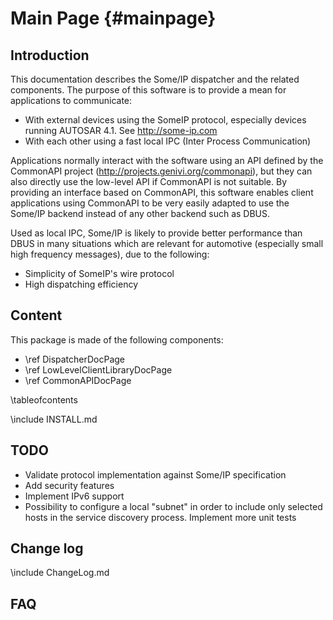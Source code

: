 Main Page                         {#mainpage}
============

Introduction
------------

This documentation describes the Some/IP dispatcher and the related components.
The purpose of this software is to provide a mean for applications to communicate:
- With external devices using the SomeIP protocol, especially devices running AUTOSAR 4.1. See http://some-ip.com
- With each other using a fast local IPC (Inter Process Communication)


Applications normally interact with the software using an API defined by the CommonAPI project (http://projects.genivi.org/commonapi), but they can also directly 
use the low-level API if CommonAPI is not suitable.
By providing an interface based on CommonAPI, this software enables client applications using CommonAPI to be very easily adapted to use the Some/IP backend instead
of any other backend such as DBUS.

Used as local IPC, Some/IP is likely to provide better performance than DBUS in many situations which are relevant for automotive (especially small high frequency messages), due to the following:
- Simplicity of SomeIP's wire protocol
- High dispatching efficiency

Content
-------

This package is made of the following components:

- \ref DispatcherDocPage
- \ref LowLevelClientLibraryDocPage
- \ref CommonAPIDocPage

\tableofcontents


\include INSTALL.md


TODO
----

- Validate protocol implementation against Some/IP specification
- Add security features
- Implement IPv6 support
- Possibility to configure a local "subnet" in order to include only selected hosts in the service discovery process.
Implement more unit tests


Change log
----------

\include ChangeLog.md


FAQ
---
